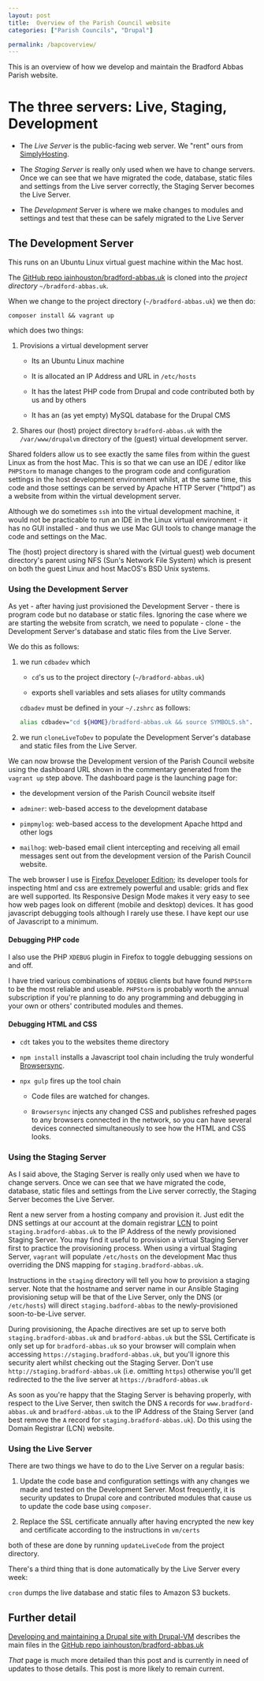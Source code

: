 ```yaml
---
layout: post  
title:  Overview of the Parish Council website  
categories: ["Parish Councils", "Drupal"]  

permalink: /bapcoverview/
---
```


This is an overview of how we develop and maintain the Bradford Abbas Parish website.


# The three servers: Live, Staging, Development


-  The *Live Server* is the public-facing web server. We "rent" ours from [SimplyHosting](https://www.simplyhosting.com).  

-  The *Staging Server* is really only used when we have to change servers. Once we can see that we have migrated the code, database, static files and settings from the Live server correctly, the Staging Server becomes the Live Server.

-  The *Development* Server is where we make changes to modules and settings and test that these can be safely migrated to the Live Server

## The Development Server

This runs on an Ubuntu Linux virtual guest machine within the Mac host.  

The [GitHub repo iainhouston/bradford-abbas.uk](https://github.com/iainhouston/bradford-abbas.uk) is cloned into the *project directory* `~/bradford-abbas.uk`.   

When we change to the project directory (`~/bradford-abbas.uk`) we then do:  

    composer install && vagrant up

which does two things:  

1.  Provisions a virtual development server

    -  Its an Ubuntu Linux machine

    -  It is allocated an IP Address and URL in `/etc/hosts`

    -  It has the latest PHP code from Drupal and code contributed both by us and by others

    -  It has an (as yet empty) MySQL database for the Drupal CMS  

2.  Shares our (host) project directory `bradford-abbas.uk` with the `/var/www/drupalvm` directory of the (guest)  virtual development server.  

Shared folders allow us to see exactly the same files from within the guest Linux as from the host Mac. This is so that we can use an IDE / editor like `PHPStorm` to manage changes to the program code and configuration settings in the host development environment whilst, at the same time, this code and those settings can be served by Apache HTTP Server ("httpd") as a website from within the virtual development server.

Although we do sometimes `ssh` into the virtual development machine, it would not be practicable to run an IDE in the Linux virtual environment - it has no GUI installed - and thus we use  Mac GUI tools to change manage the code and settings on the Mac.

The (host) project directory is shared with the (virtual guest) web document directory's parent using NFS (Sun's Network File System) which is present on both the guest Linux and host MacOS's BSD Unix systems.

### Using the Development Server

As yet - after having just provisioned the Development Server - there is program code but no database or static files. Ignoring the case where we are starting the website from scratch, we need to populate - clone - the Development Server's database and static files from the Live Server.

We do this as follows:  

1.  we run `cdbadev` which  

    -  `cd`'s us to the project directory (`~/bradford-abbas.uk`)  

    -  exports shell variables and sets aliases for utilty commands  

    `cdbadev` must be defined in your `~/.zshrc` as follows:  

    ```bash
    alias cdbadev="cd ${HOME}/bradford-abbas.uk && source SYMBOLS.sh".
    ```

1.  we run `cloneLiveToDev` to populate the Development Server's database and static files from the Live Server.

We can now browse the Development version of the Parish Council website using the dashboard URL shown in the commentary generated from the `vagrant up` step above. The dashboard page is the launching page for:  

-  the development version of the Parish Council website itself  

-  `adminer`: web-based access to the development database  

-  `pimpmylog`: web-based access to the development Apache httpd and other logs  

-  `mailhog`: web-based email client intercepting and receiving all email messages sent out  from the development version of the Parish Council website.  

The web browser I use is [Firefox Developer Edition](https://www.mozilla.org/en-US/firefox/developer/); its developer tools for inspecting html and css are extremely powerful and usable: grids and flex are well supported. Its Responsive Design Mode makes it very easy to see how web pages look on different (mobile and desktop) devices. It has good javascript debugging tools although I rarely use these. I have kept our use of Javascript to a minimum.  

#### Debugging PHP code  

I also use the PHP `XDEBUG` plugin in Firefox to toggle debugging sessions on and off.

I have tried various combinations of `XDEBUG` clients but have found `PHPStorm` to be the most reliable and useable. `PHPStorm` is probably worth the annual subscription if you're planning to do any programming and debugging in your own or others' contributed modules and themes.

#### Debugging HTML and CSS

-  `cdt` takes you to the websites theme directory

-  `npm install` installs a Javascript tool chain including the truly wonderful [Browsersync](https://www.browsersync.io).

-  `npx gulp` fires up the tool chain

	-  Code files are watched for changes.

	-  `Browsersync` injects any changed CSS and publishes refreshed pages to any browsers connected in the network, so you can have several devices connected simultaneously to see how the HTML and CSS looks.

### Using the Staging Server  

As I said above, the Staging Server is really only used when we have to change servers. Once we can see that we have migrated the code, database, static files and settings from the Live server correctly, the Staging Server becomes the Live Server.

Rent a new server from a hosting company and provision it. Just edit the DNS settings at our account at the domain registrar [LCN](https://www.lcn.com) to point `staging.bradford-abbas.uk` to the IP Address of the newly provisioned Staging Server. You may find it useful to  provision a virtual Staging Server first to practice the provisioning process. When using a virtual Staging Server, `vagrant` will populate `/etc/hosts` on the development Mac thus overriding the DNS mapping for `staging.bradford-abbas.uk`.

Instructions in the `staging` directory will tell you how to provision a staging server. Note that the hostname and server name in our Ansible Staging provisioning setup will be that of the Live Server, only the DNS (or `/etc/hosts`) will direct `staging.badford-abbas` to the newly-provisioned soon-to-be-Live server.  

During provisioning, the Apache directives are set up to serve both `staging.bradford-abbas.uk` and `bradford-abbas.uk` but the SSL Certificate is only set up for `bradford-abbas.uk` so your browser will complain when accessing `https://staging.bradford-abbas.uk`, but you'll ignore this security alert whilst checking out the Staging Server. Don't use `http://staging.bradford-abbas.uk` (i.e. omitting `https`) otherwise you'll get redirected to the the live server at `https://bradford-abbas.uk`

As soon as you're happy that the Staging Server is behaving properly, with respect to the Live Server, then switch the DNS `A` records for `www.bradford-abbas.uk` and `bradford-abbas.uk` to the IP Address of the Staing Server (and best remove the `A` record for `staging.bradford-abbas.uk`). Do this using the Domain Registrar (LCN) website.

### Using the  Live Server

There are two things we have to do to the Live Server on a regular basis:  

1.  Update the code base and configuration settings with any changes we made and tested on the Development Server. Most frequently, it is security updates to Drupal core and contributed modules that cause us to update the code base using `composer`.  

2.  Replace the SSL certificate annually after having encrypted the new key and certificate according to the instructions in `vm/certs`  

both of these are done by running `updateLiveCode` from the project directory.

There's a third thing that is done automatically by the Live Server every week:  

`cron` dumps the live database and static files to Amazon S3 buckets.

## Further detail  

[Developing and maintaining a Drupal site with Drupal-VM](/drupalbapc) describes the main files in the [GitHub repo iainhouston/bradford-abbas.uk](https://github.com/iainhouston/bradford-abbas.uk)

*That* page is much more detailed than this post and is currently in need of updates to those details. This post is more likely to remain current.
